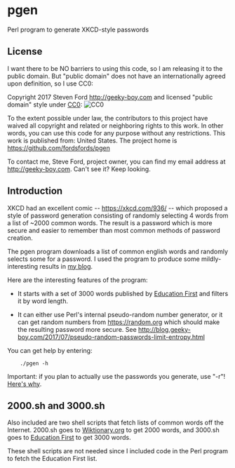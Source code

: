 # pgen
Perl program to generate XKCD-style passwords

## License

I want there to be NO barriers to using this code, so I am releasing it to the public domain.  But "public domain" does not have an internationally agreed upon definition, so I use CC0:

Copyright 2017 Steven Ford http://geeky-boy.com and licensed
"public domain" style under
[CC0](http://creativecommons.org/publicdomain/zero/1.0/): 
![CC0](https://licensebuttons.net/p/zero/1.0/88x31.png "CC0")

To the extent possible under law, the contributors to this project have
waived all copyright and related or neighboring rights to this work.
In other words, you can use this code for any purpose without any
restrictions.  This work is published from: United States.  The project home
is https://github.com/fordsfords/pgen

To contact me, Steve Ford, project owner, you can find my email address
at http://geeky-boy.com.  Can't see it?  Keep looking.

## Introduction

XKCD had an excellent comic -- https://xkcd.com/936/ -- which proposed a style of password generation consisting of randomly selecting 4 words from a list of ~2000 common words.  The result is a password which is more secure and easier to remember than most common methods of password creation.

The pgen program downloads a list of common english words and randomly selects some for a password.  I used the program to produce some mildly-interesting results in [my blog](http://blog.geeky-boy.com/2017/07/i-got-to-thinking-about-passwords-again.html).

Here are the interesting features of the program:

* It starts with a set of 3000 words published by [Education First](http://www.ef.edu/english-resources/english-vocabulary/top-3000-words/) and filters it by word length.

* It can either use Perl's internal pseudo-random number generator, or it can get random numbers from https://random.org which should make the resulting password more secure.  See http://blog.geeky-boy.com/2017/07/pseudo-random-passwords-limit-entropy.html

You can get help by entering:

        ./pgen -h

Important: if you plan to actually use the passwords you generate, use "-r"!  [Here's why](http://blog.geeky-boy.com/2017/07/pseudo-random-passwords-limit-entropy.html).

## 2000.sh and 3000.sh

Also included are two shell scripts that fetch lists of common words off the Internet.  2000.sh goes to [Wiktionary.org](https://en.wiktionary.org/wiki/Wiktionary:Frequency_lists/Contemporary_fiction) to get 2000 words, and 3000.sh goes to [Education First](http://www.ef.edu/english-resources/english-vocabulary/top-3000-words/) to get 3000 words.

These shell scripts are not needed since I included code in the Perl program to fetch the Education First list.
